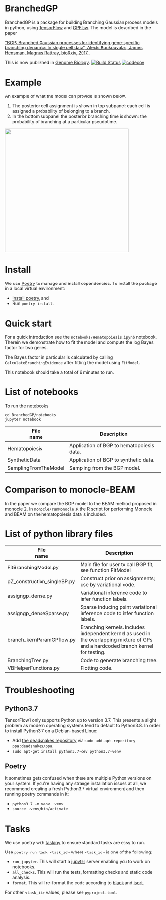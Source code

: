 # BranchedGP

BranchedGP is a package for building Branching Gaussian process models in python, using [TensorFlow](github.com/tensorflow) and [GPFlow](https://github.com/GPflow/GPflow). 
The model is described in the paper

["BGP: Branched Gaussian processes for identifying gene-specific branching dynamics in single cell data", 
Alexis Boukouvalas, James Hensman, Magnus Rattray, bioRxiv, 2017.](http://www.biorxiv.org/content/early/2017/08/01/166868).

This is now published in [Genome Biology](https://genomebiology.biomedcentral.com/articles/10.1186/s13059-018-1440-2).
[![Build Status](https://travis-ci.org/ManchesterBioinference/BranchedGP.svg?branch=master)](https://travis-ci.org/ManchesterBioinference/BranchedGP)
[![codecov](https://codecov.io/gh/ManchesterBioinference/BranchedGP/branch/master/graph/badge.svg)](https://codecov.io/gh/ManchesterBioinference/BranchedGP)

# Example
An example of what the model can provide is shown below.
   1. The posterior cell assignment is shown in top subpanel: each cell is assigned a probability of belonging to a  branch.
   1. In the bottom subpanel the posterior branching time is shown: the probability of branching at a particular pseudotime.
<img src="images/VAMP5_BGPAssignmentProbability.png" width="400" height="400" align="middle"/>

# Install

We use [Poetry](https://python-poetry.org/) to manage and install dependencies.
To install the package in a local virtual environment:
* [Install poetry](https://python-poetry.org/docs/#installation), and
* Run `poetry install`.

# Quick start
For a quick introduction see the `notebooks/Hematopoiesis.ipynb` notebook.
Therein we demonstrate how to fit the model and compute
the log Bayes factor for two genes.

The Bayes factor in particular is calculated by calling `CalculateBranchingEvidence`
after fitting the model using `FitModel`.

This notebook should take a total of 6 minutes to run.

# List of notebooks
To run the notebooks
```
cd BranchedGP/notebooks
jupyter notebook
```

| File <br> name | Description | 
| --- | --- | 
| Hematopoiesis       | Application of BGP to hematopoiesis data. |
| SyntheticData       | Application of BGP to synthetic data. |
| SamplingFromTheModel| Sampling from the BGP model. |


# Comparison to monocle-BEAM

In the paper we compare the BGP model to the BEAM method proposed
in monocle 2. In ```monocle/runMonocle.R``` the R script for performing
Monocle and BEAM on the hematopoiesis data is included.
# List of python library files
| File <br> name | Description | 
| --- | --- | 
| FitBranchingModel.py | Main file for user to call BGP fit, see function FitModel | 
| pZ_construction_singleBP.py | Construct prior on assignments; use by variational code. |
| assigngp_dense.py | Variational inference code to infer function labels. |
| assigngp_denseSparse.py | Sparse inducing point variational inference code to infer function labels. |
| branch_kernParamGPflow.py | Branching kernels. Includes independent kernel as used in the overlapping mixture of GPs and a hardcoded branch kernel for testing. |
| BranchingTree.py | Code to generate branching tree. |
| VBHelperFunctions.py | Plotting code. |

# Troubleshooting

## Python3.7

TensorFlow1 only supports Python up to version 3.7.
This presents a slight problem as modern operating systems tend to default 
to Python3.8.
In order to install Python3.7 on a Debian-based Linux:
* Add [the deadsnakes repository](https://github.com/deadsnakes) 
  via `sudo add-apt-repository ppa:deadsnakes/ppa`. 
* `sudo apt-get install python3.7-dev python3.7-venv`

## Poetry

It sometimes gets confused when there are multiple Python versions on your system.
If you're having any strange installation issues at all, we recommend creating 
a fresh Python3.7 virtual environment and then running poetry commands in it:
* `python3.7 -m venv .venv`
* `source .venv/bin/activate`

# Tasks

We use poetry with [taskipy](https://github.com/illBeRoy/taskipy) 
to ensure standard tasks are easy to run.

Use `poetry run task <task_id>` where `<task_id>` is one of the following:
* `run_jupyter`. This will start a [jupyter](https://jupyter.org/) server 
  enabling you to work on notebooks.
* `all_checks`. This will run the tests, formatting checks and static code analysis.
* `format`. This will re-format the code according to [black](https://pypi.org/project/black/) 
  and [isort](https://pypi.org/project/isort/). 

For other `<task_id>` values, please see `pyproject.toml`.

